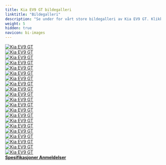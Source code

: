```yaml
---
title: Kia EV9 GT bildegalleri
linktitle: "Bildegalleri"
description: "Se under for vårt store bildegalleri av Kia EV9 GT. Klikk på bildene for høyoppløselige versjoner."
weight: 5
hidden: true
navicon: bi-images
---
```

<!-- markdownlint-disable MD033 -->
<div class="row" id ="my-gallery">
	<div class="pswp-grid-item col-6 col-md-4">
		<a href="https://media.evkx.net/multimedia/models/kia/ev9/ev9_gt/brakes_1.jpg"
data-pswp-src="https://media.evkx.net/multimedia/models/kia/ev9/ev9_gt/brakes_1.jpg"
data-pswp-width="3000"
data-pswp-height="2000" 
target="_blank">
			<img src="https://media.evkx.net/multimedia/models/kia/ev9/ev9_gt/brakes_1_xst.jpg" alt="Kia EV9 GT" class="img-fluid " />
		</a>
	</div>
	<div class="pswp-grid-item col-6 col-md-4">
		<a href="https://media.evkx.net/multimedia/models/kia/ev9/ev9_gt/details_1.jpg"
data-pswp-src="https://media.evkx.net/multimedia/models/kia/ev9/ev9_gt/details_1.jpg"
data-pswp-width="3000"
data-pswp-height="2000" 
target="_blank">
			<img src="https://media.evkx.net/multimedia/models/kia/ev9/ev9_gt/details_1_xst.jpg" alt="Kia EV9 GT" class="img-fluid " />
		</a>
	</div>
	<div class="pswp-grid-item col-6 col-md-4">
		<a href="https://media.evkx.net/multimedia/models/kia/ev9/ev9_gt/details_2.jpg"
data-pswp-src="https://media.evkx.net/multimedia/models/kia/ev9/ev9_gt/details_2.jpg"
data-pswp-width="3000"
data-pswp-height="2000" 
target="_blank">
			<img src="https://media.evkx.net/multimedia/models/kia/ev9/ev9_gt/details_2_xst.jpg" alt="Kia EV9 GT" class="img-fluid " />
		</a>
	</div>
	<div class="pswp-grid-item col-6 col-md-4">
		<a href="https://media.evkx.net/multimedia/models/kia/ev9/ev9_gt/details_3.jpg"
data-pswp-src="https://media.evkx.net/multimedia/models/kia/ev9/ev9_gt/details_3.jpg"
data-pswp-width="3000"
data-pswp-height="2000" 
target="_blank">
			<img src="https://media.evkx.net/multimedia/models/kia/ev9/ev9_gt/details_3_xst.jpg" alt="Kia EV9 GT" class="img-fluid " />
		</a>
	</div>
	<div class="pswp-grid-item col-6 col-md-4">
		<a href="https://media.evkx.net/multimedia/models/kia/ev9/ev9_gt/details_4.jpg"
data-pswp-src="https://media.evkx.net/multimedia/models/kia/ev9/ev9_gt/details_4.jpg"
data-pswp-width="3000"
data-pswp-height="2000" 
target="_blank">
			<img src="https://media.evkx.net/multimedia/models/kia/ev9/ev9_gt/details_4_xst.jpg" alt="Kia EV9 GT" class="img-fluid " />
		</a>
	</div>
	<div class="pswp-grid-item col-6 col-md-4">
		<a href="https://media.evkx.net/multimedia/models/kia/ev9/ev9_gt/exterior_1.jpg"
data-pswp-src="https://media.evkx.net/multimedia/models/kia/ev9/ev9_gt/exterior_1.jpg"
data-pswp-width="3000"
data-pswp-height="2000" 
target="_blank">
			<img src="https://media.evkx.net/multimedia/models/kia/ev9/ev9_gt/exterior_1_xst.jpg" alt="Kia EV9 GT" class="img-fluid " />
		</a>
	</div>
	<div class="pswp-grid-item col-6 col-md-4">
		<a href="https://media.evkx.net/multimedia/models/kia/ev9/ev9_gt/exterior_2.jpg"
data-pswp-src="https://media.evkx.net/multimedia/models/kia/ev9/ev9_gt/exterior_2.jpg"
data-pswp-width="3000"
data-pswp-height="2000" 
target="_blank">
			<img src="https://media.evkx.net/multimedia/models/kia/ev9/ev9_gt/exterior_2_xst.jpg" alt="Kia EV9 GT" class="img-fluid " />
		</a>
	</div>
	<div class="pswp-grid-item col-6 col-md-4">
		<a href="https://media.evkx.net/multimedia/models/kia/ev9/ev9_gt/exterior_3.jpg"
data-pswp-src="https://media.evkx.net/multimedia/models/kia/ev9/ev9_gt/exterior_3.jpg"
data-pswp-width="3000"
data-pswp-height="2000" 
target="_blank">
			<img src="https://media.evkx.net/multimedia/models/kia/ev9/ev9_gt/exterior_3_xst.jpg" alt="Kia EV9 GT" class="img-fluid " />
		</a>
	</div>
	<div class="pswp-grid-item col-6 col-md-4">
		<a href="https://media.evkx.net/multimedia/models/kia/ev9/ev9_gt/exterior_5.jpg"
data-pswp-src="https://media.evkx.net/multimedia/models/kia/ev9/ev9_gt/exterior_5.jpg"
data-pswp-width="3000"
data-pswp-height="2005" 
target="_blank">
			<img src="https://media.evkx.net/multimedia/models/kia/ev9/ev9_gt/exterior_5_xst.jpg" alt="Kia EV9 GT" class="img-fluid " />
		</a>
	</div>
	<div class="pswp-grid-item col-6 col-md-4">
		<a href="https://media.evkx.net/multimedia/models/kia/ev9/ev9_gt/exterior_6.jpg"
data-pswp-src="https://media.evkx.net/multimedia/models/kia/ev9/ev9_gt/exterior_6.jpg"
data-pswp-width="3000"
data-pswp-height="2001" 
target="_blank">
			<img src="https://media.evkx.net/multimedia/models/kia/ev9/ev9_gt/exterior_6_xst.jpg" alt="Kia EV9 GT" class="img-fluid " />
		</a>
	</div>
	<div class="pswp-grid-item col-6 col-md-4">
		<a href="https://media.evkx.net/multimedia/models/kia/ev9/ev9_gt/frontseats_1.jpg"
data-pswp-src="https://media.evkx.net/multimedia/models/kia/ev9/ev9_gt/frontseats_1.jpg"
data-pswp-width="3000"
data-pswp-height="2000" 
target="_blank">
			<img src="https://media.evkx.net/multimedia/models/kia/ev9/ev9_gt/frontseats_1_xst.jpg" alt="Kia EV9 GT" class="img-fluid " />
		</a>
	</div>
	<div class="pswp-grid-item col-6 col-md-4">
		<a href="https://media.evkx.net/multimedia/models/kia/ev9/ev9_gt/frontseats_2.jpg"
data-pswp-src="https://media.evkx.net/multimedia/models/kia/ev9/ev9_gt/frontseats_2.jpg"
data-pswp-width="3000"
data-pswp-height="2000" 
target="_blank">
			<img src="https://media.evkx.net/multimedia/models/kia/ev9/ev9_gt/frontseats_2_xst.jpg" alt="Kia EV9 GT" class="img-fluid " />
		</a>
	</div>
	<div class="pswp-grid-item col-6 col-md-4">
		<a href="https://media.evkx.net/multimedia/models/kia/ev9/ev9_gt/headlights_1.jpg"
data-pswp-src="https://media.evkx.net/multimedia/models/kia/ev9/ev9_gt/headlights_1.jpg"
data-pswp-width="3000"
data-pswp-height="2000" 
target="_blank">
			<img src="https://media.evkx.net/multimedia/models/kia/ev9/ev9_gt/headlights_1_xst.jpg" alt="Kia EV9 GT" class="img-fluid " />
		</a>
	</div>
	<div class="pswp-grid-item col-6 col-md-4">
		<a href="https://media.evkx.net/multimedia/models/kia/ev9/ev9_gt/interior_1.jpg"
data-pswp-src="https://media.evkx.net/multimedia/models/kia/ev9/ev9_gt/interior_1.jpg"
data-pswp-width="3000"
data-pswp-height="2000" 
target="_blank">
			<img src="https://media.evkx.net/multimedia/models/kia/ev9/ev9_gt/interior_1_xst.jpg" alt="Kia EV9 GT" class="img-fluid " />
		</a>
	</div>
	<div class="pswp-grid-item col-6 col-md-4">
		<a href="https://media.evkx.net/multimedia/models/kia/ev9/ev9_gt/interior_2.jpg"
data-pswp-src="https://media.evkx.net/multimedia/models/kia/ev9/ev9_gt/interior_2.jpg"
data-pswp-width="3000"
data-pswp-height="2004" 
target="_blank">
			<img src="https://media.evkx.net/multimedia/models/kia/ev9/ev9_gt/interior_2_xst.jpg" alt="Kia EV9 GT" class="img-fluid " />
		</a>
	</div>
	<div class="pswp-grid-item col-6 col-md-4">
		<a href="https://media.evkx.net/multimedia/models/kia/ev9/ev9_gt/main_1.jpg"
data-pswp-src="https://media.evkx.net/multimedia/models/kia/ev9/ev9_gt/main_1.jpg"
data-pswp-width="3000"
data-pswp-height="2000" 
target="_blank">
			<img src="https://media.evkx.net/multimedia/models/kia/ev9/ev9_gt/main_1_xst.jpg" alt="Kia EV9 GT" class="img-fluid " />
		</a>
	</div>
	<div class="pswp-grid-item col-6 col-md-4">
		<a href="https://media.evkx.net/multimedia/models/kia/ev9/ev9_gt/rearlights_1.jpg"
data-pswp-src="https://media.evkx.net/multimedia/models/kia/ev9/ev9_gt/rearlights_1.jpg"
data-pswp-width="3000"
data-pswp-height="2000" 
target="_blank">
			<img src="https://media.evkx.net/multimedia/models/kia/ev9/ev9_gt/rearlights_1_xst.jpg" alt="Kia EV9 GT" class="img-fluid " />
		</a>
	</div>
	<div class="pswp-grid-item col-6 col-md-4">
		<a href="https://media.evkx.net/multimedia/models/kia/ev9/ev9_gt/screens_1.jpg"
data-pswp-src="https://media.evkx.net/multimedia/models/kia/ev9/ev9_gt/screens_1.jpg"
data-pswp-width="3000"
data-pswp-height="2000" 
target="_blank">
			<img src="https://media.evkx.net/multimedia/models/kia/ev9/ev9_gt/screens_1_xst.jpg" alt="Kia EV9 GT" class="img-fluid " />
		</a>
	</div>
	<div class="pswp-grid-item col-6 col-md-4">
		<a href="https://media.evkx.net/multimedia/models/kia/ev9/ev9_gt/secondrowseats_1.jpg"
data-pswp-src="https://media.evkx.net/multimedia/models/kia/ev9/ev9_gt/secondrowseats_1.jpg"
data-pswp-width="3000"
data-pswp-height="2011" 
target="_blank">
			<img src="https://media.evkx.net/multimedia/models/kia/ev9/ev9_gt/secondrowseats_1_xst.jpg" alt="Kia EV9 GT" class="img-fluid " />
		</a>
	</div>
	<div class="pswp-grid-item col-6 col-md-4">
		<a href="https://media.evkx.net/multimedia/models/kia/ev9/ev9_gt/thirdrowseats_1.jpg"
data-pswp-src="https://media.evkx.net/multimedia/models/kia/ev9/ev9_gt/thirdrowseats_1.jpg"
data-pswp-width="3000"
data-pswp-height="1997" 
target="_blank">
			<img src="https://media.evkx.net/multimedia/models/kia/ev9/ev9_gt/thirdrowseats_1_xst.jpg" alt="Kia EV9 GT" class="img-fluid " />
		</a>
	</div>
	<div class="pswp-grid-item col-6 col-md-4">
		<a href="https://media.evkx.net/multimedia/models/kia/ev9/ev9_gt/wheels_1.jpg"
data-pswp-src="https://media.evkx.net/multimedia/models/kia/ev9/ev9_gt/wheels_1.jpg"
data-pswp-width="3000"
data-pswp-height="2000" 
target="_blank">
			<img src="https://media.evkx.net/multimedia/models/kia/ev9/ev9_gt/wheels_1_xst.jpg" alt="Kia EV9 GT" class="img-fluid " />
		</a>
	</div>
</div>
<script type="module">
  import PhotoSwipeLightbox from '/js/photoswipe-lightbox.esm.js';
    const lightbox = new PhotoSwipeLightbox({
       gallery: '#my-gallery',
        children: 'a',
        pswpModule: () => import('/js/photoswipe.esm.js')
    });
lightbox.init();
</script>
<div class="mt-3 mb-3">
<a href="../specifications/" class="text-decoration-none text-black">
<strong><i class="bi-arrow-left"></i> Spesifikasjoner </strong>
</a>
<a href="../reviews/" class="text-decoration-none text-black float-end">
<strong>Anmeldelser <i class="bi-arrow-right"></i></strong>
</a>
</div>
